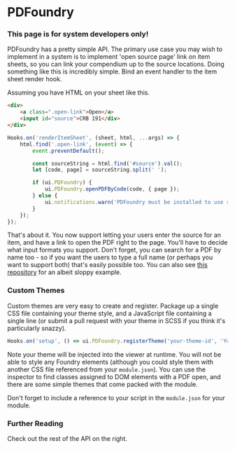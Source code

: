 # PDFoundry

### This page is for system developers only!

PDFoundry has a pretty simple API. The primary use case you may wish to implement in a system is to implement 'open source page' link on item sheets, so you can link your compendium up to the source locations. Doing something like this is incredibly simple. Bind an event handler to the item sheet render hook.

Assuming you have HTML on your sheet like this.

```html
<div>
    <a class=".open-link">Open</a>
    <input id="source">CRB 191</div>
</div>
```

```typescript
Hooks.on('renderItemSheet', (sheet, html, ...args) => {
    html.find('.open-link', (event) => {
        event.preventDefault();

        const sourceString = html.find('#source').val();
        let [code, page] = sourceString.split(' ');

        if (ui.PDFoundry) {
            ui.PDFoundry.openPDFByCode(code, { page });
        } else {
            ui.notifications.warn('PDFoundry must be installed to use source links.');
        }
    });
});
```



That's about it. You now support letting your users enter the source for an item, and have a link to open the PDF right to the page. You'll have to decide what input formats you support. Don't forget, you can search for a PDF by name too - so if you want the users to type a full name (or perhaps you want to support both) that's easily possible too. You can also see [this repository](https://github.com/Djphoenix719/FVTT-PDFoundryPF2E) for an albeit sloppy example.

### Custom Themes
Custom themes are very easy to create and register. Package up a single CSS file containing your theme style, and a JavaScript file containing a single line (or submit a pull request with your theme in SCSS if you think it's particularly snazzy).

```javascript
Hooks.on('setup', () => ui.PDFoundry.registerTheme('your-theme-id', 'Your Theme Name', 'path/to/my/theme/css/from/data/root.css'))
```

Note your theme will be injected into the viewer at runtime. You will not be able to style any Foundry elements (although you could style them with another CSS file referenced from your `module.json`). You can use the inspector to find classes assigned to DOM elements with a PDF open, and there are some simple themes that come packed with the module.

Don't forget to include a reference to your script in the `module.json` for your module.

### Further Reading
Check out the rest of the API on the right.